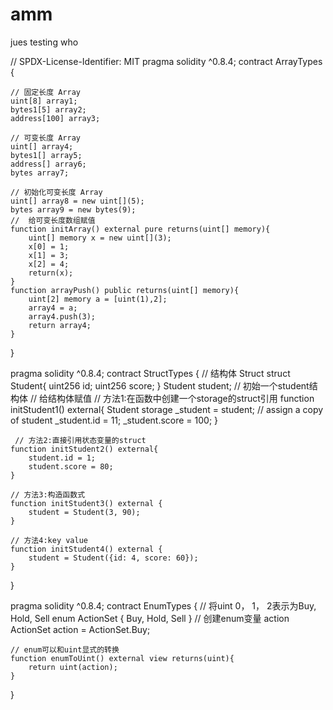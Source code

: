 # amm

jues testing who 

// SPDX-License-Identifier: MIT
pragma solidity ^0.8.4;
contract ArrayTypes {

    // 固定长度 Array
    uint[8] array1;
    bytes1[5] array2;
    address[100] array3;

    // 可变长度 Array
    uint[] array4;
    bytes1[] array5;
    address[] array6;
    bytes array7;

    // 初始化可变长度 Array
    uint[] array8 = new uint[](5);
    bytes array9 = new bytes(9);
    //  给可变长度数组赋值
    function initArray() external pure returns(uint[] memory){
        uint[] memory x = new uint[](3);
        x[0] = 1;
        x[1] = 3;
        x[2] = 4;
        return(x);
    }  
    function arrayPush() public returns(uint[] memory){
        uint[2] memory a = [uint(1),2];
        array4 = a;
        array4.push(3);
        return array4;
    }
}

pragma solidity ^0.8.4;
contract StructTypes {
    // 结构体 Struct
    struct Student{
        uint256 id;
        uint256 score; 
    }
    Student student; // 初始一个student结构体
    //  给结构体赋值
    // 方法1:在函数中创建一个storage的struct引用
    function initStudent1() external{
        Student storage _student = student; // assign a copy of student
        _student.id = 11;
        _student.score = 100;
    }

     // 方法2:直接引用状态变量的struct
    function initStudent2() external{
        student.id = 1;
        student.score = 80;
    }
    
    // 方法3:构造函数式
    function initStudent3() external {
        student = Student(3, 90);
    }

    // 方法4:key value
    function initStudent4() external {
        student = Student({id: 4, score: 60});
    }
}

pragma solidity ^0.8.4;
contract EnumTypes {
    // 将uint 0， 1， 2表示为Buy, Hold, Sell
    enum ActionSet { Buy, Hold, Sell }
    // 创建enum变量 action
    ActionSet action = ActionSet.Buy;

    // enum可以和uint显式的转换
    function enumToUint() external view returns(uint){
        return uint(action);
    }
}
